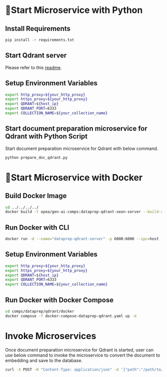 # 🚀Start Microservice with Python

## Install Requirements

```bash
pip install -r requirements.txt
```

## Start Qdrant server

Please refer to this [readme](../../../vectorstores/langchain/qdrant/README.md).

## Setup Environment Variables

```bash
export http_proxy=${your_http_proxy}
export https_proxy=${your_http_proxy}
export QDRANT=${host_ip}
export QDRANT_PORT=6333
export COLLECTION_NAME=${your_collection_name}
```

## Start document preparation microservice for Qdrant with Python Script

Start document preparation microservice for Qdrant with below command.

```bash
python prepare_doc_qdrant.py
```

# 🚀Start Microservice with Docker

## Build Docker Image

```bash
cd ../../../../
docker build -t opea/gen-ai-comps:dataprep-qdrant-xeon-server --build-arg https_proxy=$https_proxy --build-arg http_proxy=$http_proxy -f comps/dataprep/qdrant/docker/Dockerfile .
```

## Run Docker with CLI

```bash
docker run -d --name="dataprep-qdrant-server" -p 6000:6000 --ipc=host -e http_proxy=$http_proxy -e https_proxy=$https_proxy opea/gen-ai-comps:dataprep-qdrant-xeon-server
```

## Setup Environment Variables

```bash
export http_proxy=${your_http_proxy}
export https_proxy=${your_http_proxy}
export QDRANT=${host_ip}
export QDRANT_PORT=6333
export COLLECTION_NAME=${your_collection_name}
```

## Run Docker with Docker Compose

```bash
cd comps/dataprep/qdrant/docker
docker compose -f docker-compose-dataprep-qdrant.yaml up -d
```

# Invoke Microservices

Once document preparation microservice for Qdrant is started, user can use below command to invoke the microservice to convert the document to embedding and save to the database.

```bash
curl -X POST -H "Content-Type: application/json" -d '{"path":"/path/to/document"}' http://localhost:6000/v1/dataprep
```
